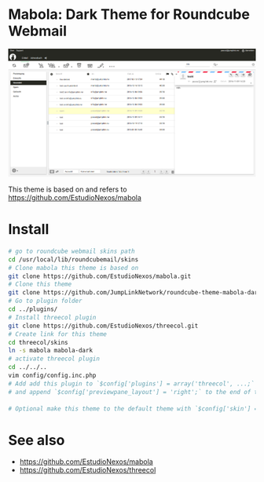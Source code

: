 Mabola: Dark Theme for Roundcube Webmail
==================================

![Preview](preview.png)

This theme is based on and refers to https://github.com/EstudioNexos/mabola

# Install
```bash
# go to roundcube webmail skins path
cd /usr/local/lib/roundcubemail/skins
# Clone mabola this theme is based on
git clone https://github.com/EstudioNexos/mabola.git
# Clone this theme
git clone https://github.com/JumpLinkNetwork/roundcube-theme-mabola-dark.git mabola-dark
# Go to plugin folder
cd ../plugins/
# Install threecol plugin
git clone https://github.com/EstudioNexos/threecol.git
# Create link for this theme
cd threecol/skins
ln -s mabola mabola-dark
# activate threecol plugin
cd ../../..
vim config/config.inc.php
# Add add this plugin to `$config['plugins'] = array('threecol', ...;`
# and append `$config['previewpane_layout'] = 'right';` to the end of the config file

# Optional make this theme to the default theme with `$config['skin'] = 'mabola-dark';`
```

# See also
* https://github.com/EstudioNexos/mabola
* https://github.com/EstudioNexos/threecol


